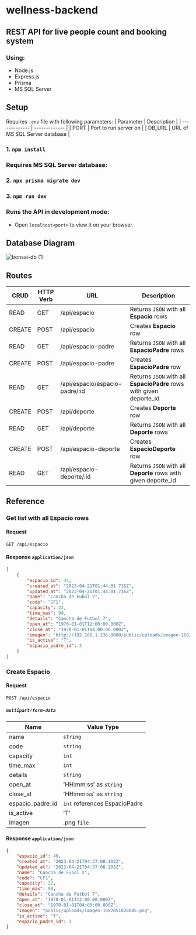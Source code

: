 # wellness-backend
## REST API for live people count and booking system
### Using:
* Node.js
* Express.js
* Prisma
* MS SQL Server

## Setup
Requires `.env` file with following parameters:
| Parameter  | Description |
| ------------- | ------------- |
| PORT  | Port to run server on |
| DB_URL  | URL of MS SQL Server database |

### 1. `npm install`
### Requires MS SQL Server database:
### 2. `npx prisma migrate dev`
### 3. `npm run dev`

### Runs the API in development mode:
* Open `localhost<port>` to view it on your browser.

## Database Diagram
![bonsai-db (1)](https://user-images.githubusercontent.com/69658875/232967100-f83660d5-8e8f-4fc9-be00-0c8538e598c5.png)

## Routes
| CRUD  | HTTP Verb | URL | Description |
| ------------- | ------------- | ----------- | -----------|
| READ  | GET | /api/espacio | Returns `JSON` with all **Espacio** rows |
| CREATE  | POST | /api/espacio | Creates **Espacio** row |
| READ  | GET | /api/espacio-padre | Returns `JSON` with all **EspacioPadre** rows |
| CREATE  | POST | /api/espacio-padre | Creates **EspacioPadre** row |
| READ  | GET | /api/espacio/espacio-padre/:id | Returns `JSON` with all **EspacioPadre** rows with given deporte_id |
| CREATE  | POST | /api/deporte | Creates **Deporte** row |
| READ  | GET | /api/deporte | Returns `JSON` with all **Deporte** rows |
| CREATE  | POST | /api/espacio-deporte | Creates **EspacioDeporte** row |
| READ  | GET | /api/espacio-deporte/:id | Returns `JSON` with all **Deporte** rows with given deporte_id |

## Reference

### Get list with all Espacio rows
#### Request
```http
GET /api/espacio
```
#### Response `application/json`
```JSON
[
    {
        "espacio_id": 44,
        "created_at": "2023-04-21T01:44:01.716Z",
        "updated_at": "2023-04-21T01:44:01.716Z",
        "name": "Cancha de Fubol 2",
        "code": "CF1",
        "capacity": 22,
        "time_max": 90,
        "details": "Cancha de Futbol 7",
        "open_at": "1970-01-01T12:00:00.000Z",
        "close_at": "1970-01-01T04:00:00.000Z",
        "imagen": "http://192.168.1.236:8000/public/uploads/imagen-1682041441705.png",
        "is_active": "T",
        "espacio_padre_id": 3
    }
]
```

### Create Espacio
#### Request
```http
POST /api/espacio
```
##### `multipart/form-data`
| Name | Value Type |
| ---- | ---------- |
| name | `string` | 
| code | `string` | 
| capacity | `int` |
| time_max | `int` |
| details | `string` |
| open_at | 'HH:mm:ss' as `string` |
| close_at | 'HH:mm:ss' as `string` |
| espacio_padre_id | `int` references EspacioPadre |
| is_active | 'T' || 'F' as `string` |
| imagen | .png `file` |
#### Response `application/json`
``` JSON
{
    "espacio_id": 46,
    "created_at": "2023-04-21T04:37:08.103Z",
    "updated_at": "2023-04-21T04:37:08.103Z",
    "name": "Cancha de Fubol 2",
    "code": "CF1",
    "capacity": 22,
    "time_max": 90,
    "details": "Cancha de Futbol 7",
    "open_at": "1970-01-01T12:00:00.000Z",
    "close_at": "1970-01-01T04:00:00.000Z",
    "imagen": "public/uploads/imagen-1682051828085.png",
    "is_active": "T",
    "espacio_padre_id": 3
}
```

